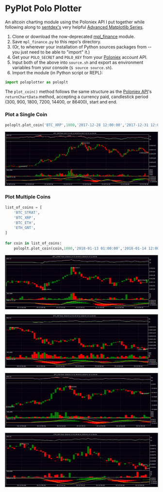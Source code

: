 
# PyPlot Polo Plotter

An altcoin charting module using the Poloniex API I put together while following along to [sentdex's](https://www.youtube.com/user/sentdex) very helpful [Advanced Matplotlib Series](https://pythonprogramming.net/advanced-matplotlib-graphing-charting-tutorial/).

1. Clone or download the now-deprecated [mpl_finance](https://github.com/matplotlib/mpl_finance) module.
2. Save `mpl_finance.py` to this repo's directory. 
3. (Or, to wherever your installation of Python sources packages from -- you just need to be able to "import" it.)
4. Get your `POLO_SECRET` and `POLO_KEY` from your [Poloniex](https://m.poloniex.com/support/api/) account API.
5. Input both of the above into `source.sh` and export as environment variables from your console (`$ source source.sh`).
6. Import the module (in Python script or REPL):


```python
import poloplotter as poloplt
```

The `plot_coin()` method follows the same structure as the [Poloniex API](https://m.poloniex.com/support/api/)'s `returnChartData` method, accepting a currency paid, candlestick period (300, 900, 1800, 7200, 14400, or 86400), start and end. 

### Plot a Single Coin


```python
poloplt.plot_coin('BTC_XRP',1800,'2017-12-28 12:00:00','2017-12-31 12:00:00')
```


![png](images/sample1.png)


### Plot Multiple Coins


```python
list_of_coins = [
    'BTC_STRAT',
    'BTC_XRP',
    'BTC_ETH',
    'ETH_GNT',
]

for coin in list_of_coins:
    poloplt.plot_coin(coin,1800,'2018-01-13 01:00:00','2018-01-14 12:00:00')
```


![png](images/sample2a.png)



![png](images/sample2b.png)



![png](images/sample2c.png)



![png](images/sample2d.png)

